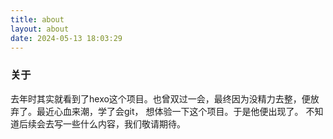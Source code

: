 ```yaml
---
title: about
layout: about
date: 2024-05-13 18:03:29
---
```

### 关于
去年时其实就看到了hexo这个项目。也曾双过一会，最终因为没精力去整，便放弃了。最近心血来潮，学了会git， 想体验一下这个项目。于是他便出现了。
不知道后续会去写一些什么内容，我们敬请期待。